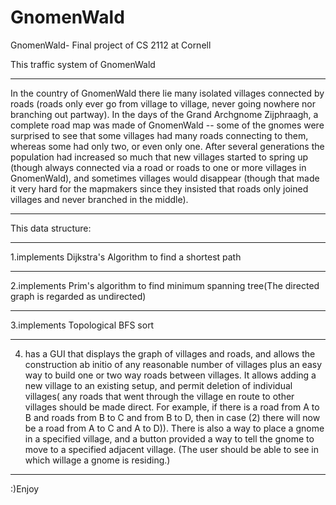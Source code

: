 # GnomenWald
GnomenWald- Final project of CS 2112 at Cornell

This traffic system of GnomenWald
****
In the country of GnomenWald there lie many isolated villages connected by roads (roads only ever go from village to village, never going nowhere nor branching out partway). In the days of the Grand Archgnome Zijphraagh, a complete road map was made of GnomenWald -- some of the gnomes were surprised to see that some villages had many roads connecting to them, whereas some had only two, or even only one. After several generations the population had increased so much that new villages started to spring up (though always connected via a road or roads to one or more villages in GnomenWald), and sometimes villages would disappear (though that made it very hard for the mapmakers since they insisted that roads only joined villages and never branched in the middle).

****
This data structure:
****
1.implements Dijkstra's Algorithm to find a shortest path
****
2.implements Prim's algorithm to find minimum spanning tree(The directed graph is regarded as undirected)
****
3.implements Topological BFS sort
****
4. has a GUI that displays the graph of villages and roads, and allows the construction ab initio of any reasonable number of villages plus an easy way to build one or two way roads between villages. It allows adding a new village to an existing setup, and permit deletion of individual villages( any roads that went through the village en route to other villages should be made direct. For example, if there is a road from A to B and roads from B to C and from B to D, then in case (2) there will now be a road from A to C and A to D)). There is also a way to place a gnome in a specified village, and a button provided a way to tell the gnome to move to a specified adjacent village. (The user should be able to see in which willage a gnome is residing.)
****
:)Enjoy
